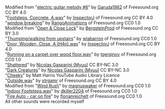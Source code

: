 Modified from "[electric guitar melody #6](https://freesound.org/people/Garuda1982/sounds/670183/)" by [Garuda1982](https://freesound.org/people/Garuda1982/) of Freesound.org CC BY 4.0<br>
"[Footsteps, Concrete, A.wav](https://freesound.org/people/InspectorJ/sounds/336598/)" by [InspectorJ](https://www.jshaw.co.uk/) of Freesound.org CC BY 4.0<br>
"[window breaking](https://freesound.org/people/RangoAnimations/sounds/613879/)" by [RangoAnimations](https://freesound.org/people/RangoAnimations/) of Freesound.org CC0 1.0<br>
Modified from "[Open & Close Lock](https://freesound.org/people/BergsteinProd/sounds/577009/)" by [BergsteinProd](https://freesound.org/people/BergsteinProd/) of Freesound.org CC BY 3.0<br>
"[Thumping/walking from upstairs](https://freesound.org/people/wlabarron/sounds/451238/)" by [wlabarron](https://freesound.org/people/wlabarron/) of Freesound.org CC0 1.0<br>
"[Door, Wooden, Close, A (H4n).wav](https://freesound.org/people/InspectorJ/sounds/411790/)" by [InspectorJ](https://www.jshaw.co.uk/) of Freesound.org CC BY 4.0<br>
"[Running on a carpet over wood floor.wav](https://freesound.org/people/tgerginov/sounds/638510/)" by [tgerginov](https://freesound.org/people/tgerginov/) of Freesound.org CC0 1.0<br>
"[Shattered](https://soundcloud.com/myuu/shattered)" by [Nicolas Gasparini (Myuu)](https://soundcloud.com/myuu) CC BY-NC 3.0<br>
"[Dark Creatures](https://soundcloud.com/myuu/dark-creatures)" by [Nicolas Gasparini (Myuu)](https://soundcloud.com/myuu) CC BY-NC 3.0<br>
"[Cheeky](https://www.youtube.com/watch?v=QPQi9JHysuA)" by Matt Harris YouTube Audio Library Licence<br>
"[Outside.wav](https://freesound.org/people/xtrgamr/sounds/260785/)" by [xtrgamr](https://freesound.org/people/xtrgamr/) of Freesound.org CC BY 4.0<br>
Modified from "[Wind Rush](https://freesound.org/people/magnuswaker/sounds/563488/)" by [magnuswaker](https://freesound.org/people/magnuswaker/) of Freesound.org CC0 1.0<br>
"[Indoor Footsteps.wav](https://freesound.org/people/dkiller2204/sounds/366111/)" by [dkiller2204](https://freesound.org/people/dkiller2204/) of Freesound.org CC0 1.0<br>
"[Fire Auto - car on fire](https://freesound.org/people/florianreichelt/sounds/563765/)" by [florianreichelt](https://freesound.org/people/florianreichelt/) of Freesound.org CC0 1.0<br>
All other sounds were recorded myself
